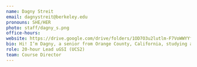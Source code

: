 ```yaml
---
name: Dagny Streit
email: dagnystreit@berkeley.edu
pronouns: SHE/HER
photo: staff/dagny_s.png
office-hours: 
website: https://drive.google.com/drive/folders/1OD7O3u2lutlm-F7VoWWYYftTJjY-c3Mt?usp=sharing
bio: Hi! I’m Dagny, a senior from Orange County, California, studying applied mathematics and computer science. Outside of class, I enjoy cooking, reading, and traveling!
role: 20-hour Lead uGSI (UCS2)
team: Course Director
---
```


